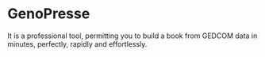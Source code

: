# GenoPresse
It is a professional tool, permitting you to build a book from GEDCOM data in minutes, perfectly, rapidly and effortlessly. 
